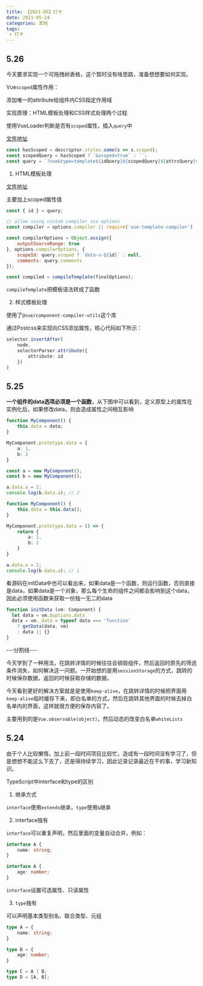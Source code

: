 ```yaml
---
title: 【2021-05】打卡
date: 2021-05-24
categories: 其他
tags:
 - 打卡
---
```


## 5.26

今天要求实现一个可拖拽树表格，这个暂时没有啥思路，准备想想要如何实现。

Vue`scoped`属性作用：

添加唯一的attribute给组件内CSS指定作用域

实现原理：HTML模板处理和CSS样式处理两个过程

使用VueLoader判断是否有`scoped`属性，插入`query`中

[文件地址](https://github.com/vuejs/vue-loader/blob/master/lib/index.js)

```js
const hasScoped = descriptor.styles.some(s => s.scoped);
const scopedQuery = hasScoped ? `&scoped=true` : ``;
const query = `?vue&type=template${idQuery}${scopedQuery}${attrsQuery}${inheritQuery}`
```

1. HTML模板处理

[文件地址](https://github.com/vuejs/vue-loader/blob/master/lib/loaders/templateLoader.js)

主要加上scoped属性值

```js
const { id } = query;

// allow using custom compiler via options
const compiler = options.compiler || require('vue-template-compiler')

const compilerOptions = Object.assign({
    outputSourceRange: true
}, options.compilerOptions, {
    scopeId: query.scoped ? `data-v-${id}` : null,
    comments: query.comments
});

const compiled = compileTemplate(finalOptions);
```

`compileTemplate`把模板语法转成了函数

2. 样式模板处理

使用了`@vue/component-compiler-utils`这个库

通过Postcss来实现向CSS添加属性，核心代码如下所示：

```ts
selector.insertAfter(
    node,
    selectorParser.attribute({
        attribute: id
    })
)
```

## 5.25

**一个组件的data选项必须是一个函数**，从下图中可以看到，定义原型上的属性在实例化后，如果修改data，则会造成属性之间相互影响

```ts
function MyComponent() {
    this.data = data;
}

MyComponent.prototype.data = {
    a: 1,
    b: 2
}

const a = new MyComponent();
const b = new MyComponent();

a.data.a = 2;
console.log(b.data.a); // 2

function MyComponent() {
    this.data = this.data();
}

MyComponent.prototype.data = () => {
    return {
        a: 1,
        b: 2
    }
}

a.data.a = 2;
console.log(b.data.a); // 1
```

看源码在initData中也可以看出来，如果data是一个函数，则运行函数，否则直接是data，如果data是一个对象，那么每个生命的组件之间都会影响到这个data，因此必须使用函数来获取一份独一无二的data

```js
function initData (vm: Component) {
  let data = vm.$options.data
  data = vm._data = typeof data === 'function'
    ? getData(data, vm)
    : data || {}
}
```

---分割线---

今天学到了一种用法，在跳转详情的时候往往会销毁组件，然后返回时原先的筛选条件消失，如何解决这一问题。一开始想的是用`sessionStorage`的方式，跳转的时候保存数据，返回的时候获取存储的数据。

今天看到更好的解决方案就是是使用`keep-alive`，在跳转详情的时候把界面用`keep-alive`临时缓存下来，即白名单的方式，然后在跳转其他界面的时候去掉白名单内的界面，这样就很方便的保存内容了。

主要用到的是`Vue.observable(object)`，然后动态的改变白名单`whiteLists`

## 5.24

由于个人比较懒惰，加上前一段时间项目比较忙，造成有一段时间没有学习了，但是想想不能这么下去了，还是得持续学习，因此记录记录最近在干的事，学习新知识。

TypeScript中interface和type的区别

1. 继承方式

`interface`使用`extends`继承，`type`使用`&`继承

2. interface独有

`interface`可以重复声明，然后里面的变量自动合并，例如：

```ts
interface A {
    name: string;
}

interface A {
    age: number;
}
```

`interface`设置可选属性、只读属性

3. `type`独有

可以声明基本类型别名、联合类型、元组

```ts
type A = {
    name: string;
}

type B = {
    age: number;
}

type C = A | B;
type D = [A, B];
```